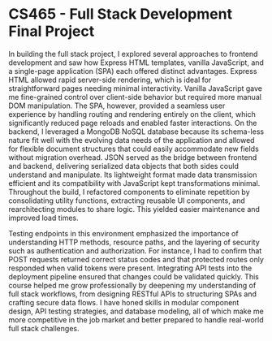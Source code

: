# CS465 - Full Stack Development Final Project
In building the full stack project, I explored several approaches to frontend development and saw how Express HTML templates, vanilla JavaScript, and a single-page application (SPA) each offered distinct advantages. Express HTML allowed rapid server-side rendering, which is ideal for straightforward pages needing minimal interactivity. Vanilla JavaScript gave me fine-grained control over client-side behavior but required more manual DOM manipulation. The SPA, however, provided a seamless user experience by handling routing and rendering entirely on the client, which significantly reduced page reloads and enabled faster interactions. On the backend, I leveraged a MongoDB NoSQL database because its schema-less nature fit well with the evolving data needs of the application and allowed for flexible document structures that could easily accommodate new fields without migration overhead. JSON served as the bridge between frontend and backend, delivering serialized data objects that both sides could understand and manipulate. Its lightweight format made data transmission efficient and its compatibility with JavaScript kept transformations minimal. Throughout the build, I refactored components to eliminate repetition by consolidating utility functions, extracting reusable UI components, and rearchitecting modules to share logic. This yielded easier maintenance and improved load times.

Testing endpoints in this environment emphasized the importance of understanding HTTP methods, resource paths, and the layering of security such as authentication and authorization. For instance, I had to confirm that POST requests returned correct status codes and that protected routes only responded when valid tokens were present. Integrating API tests into the deployment pipeline ensured that changes could be validated quickly. This course helped me grow professionally by deepening my understanding of full stack workflows, from designing RESTful APIs to structuring SPAs and crafting secure data flows. I have honed skills in modular component design, API testing strategies, and database modeling, all of which make me more competitive in the job market and better prepared to handle real-world full stack challenges.
